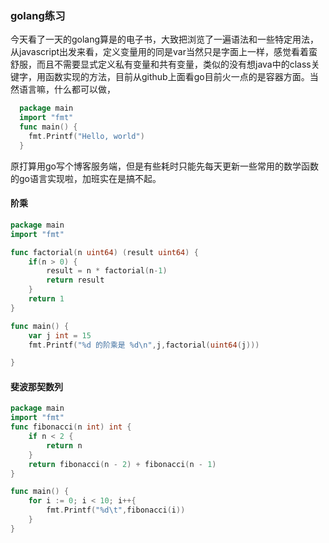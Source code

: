 ### golang练习

今天看了一天的golang算是的电子书，大致把浏览了一遍语法和一些特定用法，从javascript出发来看，定义变量用的同是var当然只是字面上一样，感觉看着蛮舒服，而且不需要显式定义私有变量和共有变量，类似的没有想java中的class关键字，用函数实现的方法，目前从github上面看go目前火一点的是容器方面。当然语言嘛，什么都可以做，

```go
  package main
  import "fmt"
  func main() {
    fmt.Printf("Hello, world")
  } 
```

原打算用go写个博客服务端，但是有些耗时只能先每天更新一些常用的数学函数的go语言实现啦，加班实在是搞不起。

#### 阶乘
```go
package main
import "fmt"

func factorial(n uint64) (result uint64) {
	if(n > 0) {
		result = n * factorial(n-1)
		return result
	}
	return 1
}

func main() {
	var j int = 15
	fmt.Printf("%d 的阶乘是 %d\n",j,factorial(uint64(j)))

}
```

#### 斐波那契数列
```go
package main
import "fmt"
func fibonacci(n int) int {
	if n < 2 {
		return n
	}
	return fibonacci(n - 2) + fibonacci(n - 1)
}

func main() {
	for i := 0; i < 10; i++{
		fmt.Printf("%d\t",fibonacci(i))
	}
}

```
